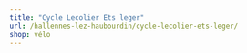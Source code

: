 ```yaml
---
title: "Cycle Lecolier Ets leger"
url: /hallennes-lez-haubourdin/cycle-lecolier-ets-leger/
shop: vélo
---
```


